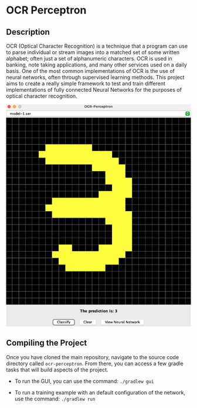 # OCR Perceptron

## Description
OCR (Optical Character Recognition) is a technique that a program can 
use to parse individual or stream images into a matched set of some written alphabet; 
often just a set of alphanumeric characters. OCR is used in banking, 
note taking applications, and many other services used on a daily basis. 
One of the most common implementations of OCR is the use of neural networks, 
often through supervised learning methods. This project aims to create a
really simple framework to test and train different implementations of fully connected
Neural Networks for the purposes of optical character recognition.


![Example Image](images/example.png)

## Compiling the Project
Once you have cloned the main repository, navigate
to the source code directory called `ocr-perceptron`.
From there, you can access a few gradle tasks that
will build aspects of the project.

- To run the GUI, you can use the command:
```./gradlew gui```


- To run a training example with an default
configuration of the network, use the command:
```./gradlew run```
